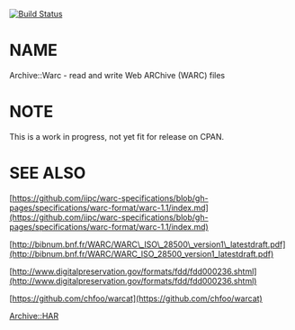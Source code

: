 
[![Build Status](https://travis-ci.org/Corion/Archive-Warc.svg?branch=master)](https://github.com/Corion/Archive-Warc)

# NAME

Archive::Warc - read and write Web ARChive (WARC) files

# NOTE

This is a work in progress, not yet fit for release on CPAN.

# SEE ALSO

[https://github.com/iipc/warc-specifications/blob/gh-pages/specifications/warc-format/warc-1.1/index.md](https://github.com/iipc/warc-specifications/blob/gh-pages/specifications/warc-format/warc-1.1/index.md)

[http://bibnum.bnf.fr/WARC/WARC\_ISO\_28500\_version1\_latestdraft.pdf](http://bibnum.bnf.fr/WARC/WARC_ISO_28500_version1_latestdraft.pdf)

[http://www.digitalpreservation.gov/formats/fdd/fdd000236.shtml](http://www.digitalpreservation.gov/formats/fdd/fdd000236.shtml)

[https://github.com/chfoo/warcat](https://github.com/chfoo/warcat)

[Archive::HAR](https://metacpan.org/pod/Archive::HAR)
